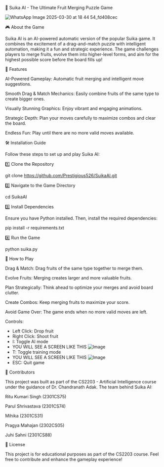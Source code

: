 🍉 Suika AI - The Ultimate Fruit Merging Puzzle Game

 ![WhatsApp Image 2025-03-30 at 18 44 54_fd408cec](https://github.com/user-attachments/assets/d2c18ca2-956c-4dfb-bd28-500b519d0130)

🎮 About the Game

Suika AI is an AI-powered automatic version of the popular Suika game. It combines the excitement of a drag-and-match puzzle with intelligent automation, making it a fun and strategic experience. The game challenges players to merge fruits, evolve them into higher-level forms, and aim for the highest possible score before the board fills up!

🌟 Features

AI-Powered Gameplay: Automatic fruit merging and intelligent move suggestions.

Smooth Drag & Match Mechanics: Easily combine fruits of the same type to create bigger ones.

Visually Stunning Graphics: Enjoy vibrant and engaging animations.

Strategic Depth: Plan your moves carefully to maximize combos and clear the board.

Endless Fun: Play until there are no more valid moves available.

🛠 Installation Guide

Follow these steps to set up and play Suika AI:

1️⃣ Clone the Repository

git clone https://github.com/Prestigious526/SuikaAI.git

2️⃣ Navigate to the Game Directory

cd SuikaAI

3️⃣ Install Dependencies

Ensure you have Python installed. Then, install the required dependencies:

pip install -r requirements.txt

4️⃣ Run the Game

python suika.py

🎯 How to Play

Drag & Match: Drag fruits of the same type together to merge them.

Evolve Fruits: Merging creates larger and more valuable fruits.

Plan Strategically: Think ahead to optimize your merges and avoid board clutter.

Create Combos: Keep merging fruits to maximize your score.

Avoid Game Over: The game ends when no more valid moves are left.


Controls:
- Left Click: Drop fruit
- Right Click: Shoot fruit
- I: Toggle AI mode
- YOU WILL SEE A SCREEN LIKE THIS
![Image](https://github.com/user-attachments/assets/cad1f7b5-baa0-461f-b319-6e906d619164)
- T: Toggle training mode
- YOU WILL SEE A SCREEN LIKE THIS
  ![Image](https://github.com/user-attachments/assets/90362c97-0823-4f00-b8ce-4a2b1e5007d6)
- ESC: Quit game

👥 Contributors

This project was built as part of the CS2203 - Artificial Intelligence course under the guidance of Dr. Chandranath Adak. The team behind Suika AI:

Ritu Kumari Singh (2301CS75)

Parul Shrivastava (2301CS74)

Mihika (2301CS31)

Pragya Mahajan (2302CS05)

Juhi Sahni (2301CS88)

📜 License

This project is for educational purposes as part of the CS2203 course. Feel free to contribute and enhance the gameplay experience!
